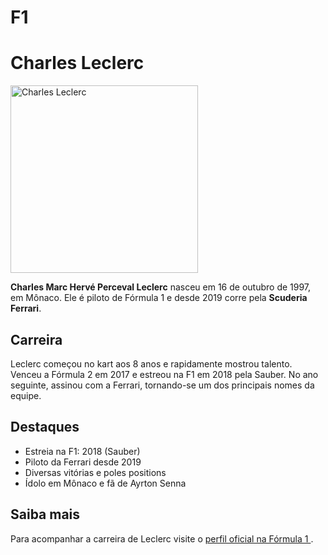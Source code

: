 # F1
<!DOCTYPE html>
<html lang="pt-BR">
<head>
  <meta charset="UTF-8">
  <title>Biografia - Charles Leclerc</title>
</head>
<body>
  <!-- Título principal -->
  <h1>Charles Leclerc</h1>

  <!-- Foto -->
  <img src="https://upload.wikimedia.org/wikipedia/commons/4/4e/Charles_Leclerc_2019.jpg" 
       alt="Charles Leclerc" width="300">

  <!-- Introdução -->
  <p>
    <b>Charles Marc Hervé Perceval Leclerc</b> nasceu em 16 de outubro de 1997, 
    em Mônaco. Ele é piloto de Fórmula 1 e desde 2019 corre pela 
    <b>Scuderia Ferrari</b>.
  </p>

  <!-- Carreira -->
  <h2>Carreira</h2>
  <p>
    Leclerc começou no kart aos 8 anos e rapidamente mostrou talento. 
    Venceu a Fórmula 2 em 2017 e estreou na F1 em 2018 pela Sauber. 
    No ano seguinte, assinou com a Ferrari, tornando-se um dos principais 
    nomes da equipe.
  </p>

  <!-- Destaques -->
  <h2>Destaques</h2>
  <ul>
    <li>Estreia na F1: 2018 (Sauber)</li>
    <li>Piloto da Ferrari desde 2019</li>
    <li>Diversas vitórias e poles positions</li>
    <li>Ídolo em Mônaco e fã de Ayrton Senna</li>
  </ul>

  <!-- Link -->
  <h2>Saiba mais</h2>
  <p>
    Para acompanhar a carreira de Leclerc visite o 
    <a href="https://www.formula1.com/en/drivers/charles-leclerc.html" target="_blank">
      perfil oficial na Fórmula 1
    </a>.
  </p>
</body>
</html>
